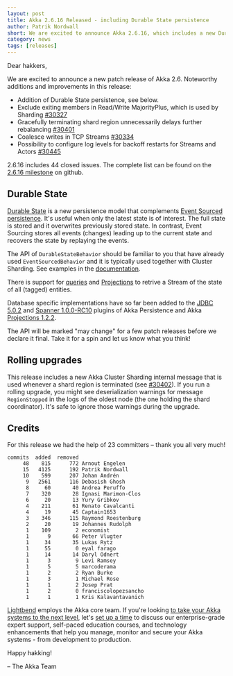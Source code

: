 ```yaml
---
layout: post
title: Akka 2.6.16 Released - including Durable State persistence
author: Patrik Nordwall
short: We are excited to announce Akka 2.6.16, which includes a new Durable State feature.
category: news
tags: [releases]
---
```


Dear hakkers,

We are excited to announce a new patch release of Akka 2.6. Noteworthy additions and improvements in this release:

 * Addition of Durable State persistence, see below.
 * Exclude exiting members in Read/Write MajorityPlus, which is used by Sharding [#30327](https://github.com/akka/akka/issues/30327)
 * Gracefully terminating shard region unnecessarily delays further rebalancing [#30401](https://github.com/akka/akka/issues/30401)
 * Coalesce writes in TCP Streams [#30334](https://github.com/akka/akka/pull/30334)
 * Possibility to configure log levels for backoff restarts for Streams and Actors [#30445](https://github.com/akka/akka/issues/30445)

2.6.16 includes 44 closed issues. The complete list can be found on the [2.6.16 milestone](https://github.com/akka/akka/milestone/177?closed=1) on github.

## Durable State

[Durable State](https://doc.akka.io/docs/akka/2.6/typed/durable-state/persistence.html) is a new persistence model that complements [Event Sourced persistence](https://doc.akka.io/docs/akka/2.6/typed/index-persistence.html). It's useful when only the latest state is of interest. The full state is stored and it overwrites previously stored state. In contrast, Event Sourcing stores all events (changes) leading up to the current state and recovers the state by replaying the events.

The API of `DurableStateBehavior` should be familiar to you that have already used `EventSourcedBehavior` and it is typically used together with Cluster Sharding. See examples in the [documentation](https://doc.akka.io/docs/akka/2.6/typed/durable-state/persistence.html#example-and-core-api).

There is support for [queries](https://doc.akka.io/docs/akka/2.6/durable-state/persistence-query.html) and [Projections](https://doc.akka.io/docs/akka-projection/current/durable-state.html) to retrive a Stream of the state of all (tagged) entities.

Database specific implementations have so far been added to the [JDBC 5.0.2](https://doc.akka.io/docs/akka-persistence-jdbc/current/) and [Spanner 1.0.0-RC10](https://doc.akka.io/docs/akka-persistence-spanner/current/) plugins of Akka Persistence and Akka [Projections 1.2.2](https://doc.akka.io/docs/akka-projection/current/).

The API will be marked "may change" for a few patch releases before we declare it final. Take it for a spin and let us know what you think!

## Rolling upgrades

This release includes a new Akka Cluster Sharding internal message that is used whenever a shard region is terminated (see [#30402](https://github.com/akka/akka/pull/30402)). If you run a rolling upgrade, you might see deserialization warnings for message `RegionStopped` in the logs of the oldest node (the one holding the shard coordinator). It's safe to ignore those warnings during the upgrade.

## Credits

For this release we had the help of 23 committers – thank you all very much!

```
commits  added  removed
     48    815      772 Arnout Engelen
     15   4125      192 Patrik Nordwall
     10    599      207 Johan Andrén
      9   2561      116 Debasish Ghosh
      8     60       40 Andrea Peruffo
      7    320       28 Ignasi Marimon-Clos
      6     20       13 Yury Gribkov
      4    211       61 Renato Cavalcanti
      4     19       45 Captain1653
      3    346      115 Raymond Roestenburg
      2     20       19 Johannes Rudolph
      1    109        2 economist
      1      9       66 Peter Vlugter
      1     34       35 Lukas Rytz
      1     55        0 eyal farago
      1     14       14 Daryl Odnert
      1      3        9 Levi Ramsey
      1      5        5 marcoderama
      1      2        2 Ryan Burke
      1      3        1 Michael Rose
      1      1        2 Josep Prat
      1      2        0 franciscolopezsancho
      1      1        1 Kris Kalavantavanich
```

[Lightbend](https://www.lightbend.com/) employs the Akka core team. If you're looking [to take your Akka systems to the next level](https://www.lightbend.com/akka-platform#subscription), let's [set up a time](https://www.lightbend.com/contact) to discuss our enterprise-grade expert support, self-paced education courses, and technology enhancements that help you manage, monitor and secure your Akka systems - from development to production.

Happy hakking!

– The Akka Team
